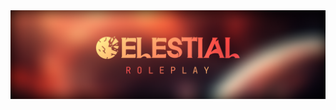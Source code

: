 <div>
    <!-- <h2>Make Something Different 🧐</h2> -->
  <img src="https://raw.githubusercontent.com/CelestialRoleplay/.github/main/data/image.png">
</div>

